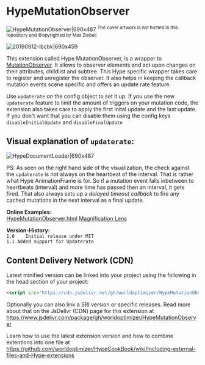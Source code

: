 # HypeMutationObserver
![HypeMutationObserver|690x487](https://playground.maxziebell.de/Hype/MutationObserver/HypeMutationObserver.png)
<sup>The cover artwork is not hosted in this repository and &copy;opyrighted by Max Ziebell</sup>

![20190912-lbcbk|690x459](https://forums.tumult.com/uploads/db2156/original/3X/2/e/2e979e681be7fa9a8f5c21ab4ce0c108aaa727c7.png) 

This extension called Hype MutationObserver, is a wrapper to [MutationObserver](https://developer.mozilla.org/de/docs/Web/API/MutationObserver). It allows to observer elements and act upon changes on their attributes, childlist and subtree.  This Hype specific wrapper takes care to register and unregister the observer. It also helps in keeping the callback mutation events scene specific and offers an update rate feature.

Use  `updaterate`  on the config object to set it up.
If you use the new `updaterate` feature to limit the amount of triggers on your mutation code, the extension also takes care to apply the first inital update and the last update. If you don't want that you can disable them using the config keys `disableInitialUpdate` and `disableFinalUpdate`

Visual explanation of `updaterate`:
---
![HypeDocumentLoader|690x487](https://playground.maxziebell.de/Hype/MutationObserver/images/updaterate.jpg)

PS: As seen on the right hand side of the visualization, the check against the `updaterate` is not always on the heartbeat of the interval. That is rather what Hype AnimationFrame is for. So if a mutation event falls inbetween to heartbeats (interval) and more time has passed then an interval, it gets fired. That also always sets up a *delayed timeout callback* to fire any cached mutations in the next interval as a final update.

**Online Examples:**  
[HypeMutationObserver.html](https://playground.maxziebell.de/Hype/MutationObserver/HypeMutationObserver.html)
[Magnification Lens](https://forums.tumult.com/t/magnification-lens/17093?u=maxzieb)


**Version-History:**  
`1.0	Initial release under MIT`  
`1.1 Added support for Updaterate`

Content Delivery Network (CDN)
--
Latest minified version can be linked into your project using the following in the head section of your project:
```html
<script src="https://cdn.jsdelivr.net/gh/worldoptimizer/HypeMutationObserver/HypeMutationObserver.min.js"></script>
```

Optionally you can also link a SRI version or specific releases. Read more about that on the JsDelivr (CDN) page for this extension at https://www.jsdelivr.com/package/gh/worldoptimizer/HypeMutationObserver

Learn how to use the latest extension version and how to combine extentions into one file at
https://github.com/worldoptimizer/HypeCookBook/wiki/Including-external-files-and-Hype-extensions
